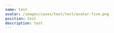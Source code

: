 ```yaml
---
name: test
avatar: /images/cases/test/test/avatar-five.png
position: test
description: test
---
```

